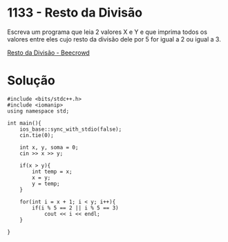 # 1133 - Resto da Divisão

Escreva um programa que leia 2 valores X e Y e que imprima todos os valores entre eles cujo resto da divisão dele por 5 for igual a 2 ou igual a 3.

[Resto da Divisão - Beecrowd](https://www.beecrowd.com.br/judge/pt/problems/view/1133)

# Solução

```
#include <bits/stdc++.h>
#include <iomanip>
using namespace std;

int main(){
    ios_base::sync_with_stdio(false);
    cin.tie(0);
    
    int x, y, soma = 0;
    cin >> x >> y;
    
    if(x > y){
        int temp = x;
        x = y;
        y = temp;
    }
    
    for(int i = x + 1; i < y; i++){
        if(i % 5 == 2 || i % 5 == 3)
            cout << i << endl;
    }
    
}
```